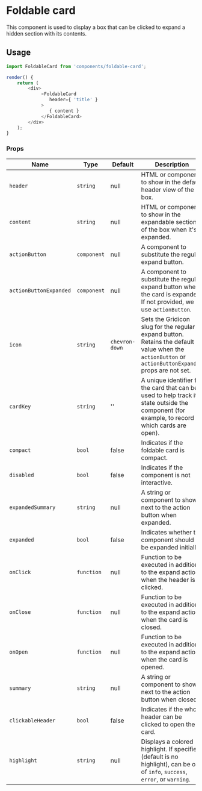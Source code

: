 Foldable card
===

This component is used to display a box that can be clicked to expand a hidden section with its contents.

## Usage

```js
import FoldableCard from 'components/foldable-card';

render() {
	return (
		<div>
			 <FoldableCard
				header={ 'title' }
			 >
			 	{ content }
			 </FoldableCard>
		</div>
	);
}
```

### Props

Name | Type | Default | Description
---- | ---- | ---- | ----
`header` | `string` | null | HTML or component to show in the default header view of the box.
`content` | `string` | null | HTML or component to show in the expandable section of the box when it's expanded.
`actionButton` | `component` | null | A component to substitute the regular expand button.
`actionButtonExpanded` | `component` | null | A component to substitute the regular expand button when the card is expanded. If not provided, we use `actionButton`.
`icon` | `string` | `chevron-down` | Sets the Gridicon slug for the regular expand button. Retains the default value when the `actionButton` or `actionButtonExpanded` props are not set.
`cardKey` | `string` | '' | A unique identifier for the card that can be used to help track its state outside the component (for example, to record which cards are open).
`compact` | `bool` | false | Indicates if the foldable card is compact.
`disabled` | `bool` | false | Indicates if the component is not interactive.
`expandedSummary` | `string` | null | A string or component to show next to the action button when expanded.
`expanded` | `bool` | false | Indicates whether the component should be expanded initially.
`onClick` | `function` | null | Function to be executed in addition to the expand action when the header is clicked.
`onClose` | `function` | null | Function to be executed in addition to the expand action when the card is closed.
`onOpen` | `function` | null | Function to be executed in addition to the expand action when the card is opened.
`summary` | `string` | null | A string or component to show next to the action button when closed.
`clickableHeader` | `bool` | false | Indicates if the whole header can be clicked to open the card.
`highlight` | `string` | null | Displays a colored highlight. If specified (default is no highlight), can be one of `info`, `success`, `error`, or `warning`.
